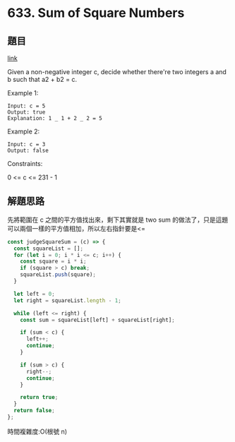 # 633. Sum of Square Numbers

## 題目

[link](https://leetcode.com/problems/sum-of-square-numbers/description/?envType=daily-question&envId=2024-06-17)

Given a non-negative integer c, decide whether there're two integers a and b such that a2 + b2 = c.

Example 1:

```
Input: c = 5
Output: true
Explanation: 1 _ 1 + 2 _ 2 = 5
```

Example 2:

```
Input: c = 3
Output: false
```

Constraints:

0 <= c <= 231 - 1


## 解題思路

先將範圍在 c 之間的平方值找出來，剩下其實就是 two sum 的做法了，只是這題可以兩個一樣的平方值相加，所以左右指針要是<=

```js
const judgeSquareSum = (c) => {
  const squareList = [];
  for (let i = 0; i * i <= c; i++) {
    const square = i * i;
    if (square > c) break;
    squareList.push(square);
  }

  let left = 0;
  let right = squareList.length - 1;

  while (left <= right) {
    const sum = squareList[left] + squareList[right];

    if (sum < c) {
      left++;
      continue;
    }

    if (sum > c) {
      right--;
      continue;
    }

    return true;
  }
  return false;
};
```

時間複雜度:O(根號 n)
